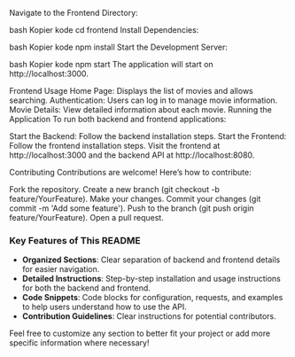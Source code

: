 Navigate to the Frontend Directory:

bash
Kopier kode
cd frontend
Install Dependencies:

bash
Kopier kode
npm install
Start the Development Server:

bash
Kopier kode
npm start
The application will start on http://localhost:3000.

Frontend Usage
Home Page: Displays the list of movies and allows searching.
Authentication: Users can log in to manage movie information.
Movie Details: View detailed information about each movie.
Running the Application
To run both backend and frontend applications:

Start the Backend: Follow the backend installation steps.
Start the Frontend: Follow the frontend installation steps.
Visit the frontend at http://localhost:3000 and the backend API at http://localhost:8080.

Contributing
Contributions are welcome! Here’s how to contribute:

Fork the repository.
Create a new branch (git checkout -b feature/YourFeature).
Make your changes.
Commit your changes (git commit -m 'Add some feature').
Push to the branch (git push origin feature/YourFeature).
Open a pull request.

### Key Features of This README

-   **Organized Sections**: Clear separation of backend and frontend details for easier navigation.
-   **Detailed Instructions**: Step-by-step installation and usage instructions for both the backend and frontend.
-   **Code Snippets**: Code blocks for configuration, requests, and examples to help users understand how to use the API.
-   **Contribution Guidelines**: Clear instructions for potential contributors.

Feel free to customize any section to better fit your project or add more specific information where necessary!
